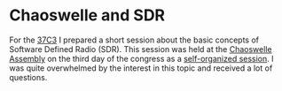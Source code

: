 # Chaoswelle and SDR 

For the [37C3](https://events.ccc.de/category/37c3/) I prepared a short session about the basic concepts of Software Defined Radio (SDR). This session was held at the [Chaoswelle Assembly](https://chaoswelle.de/Hauptseite) on the third day of the congress as a [self-organized session](https://events.ccc.de/congress/2023/hub/en/event/software-defined-radio/). I was quite overwhelmed by the interest in this topic and received a lot of questions.
